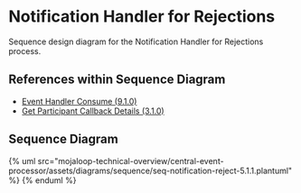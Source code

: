 # Notification Handler for Rejections

Sequence design diagram for the Notification Handler for Rejections process.

## References within Sequence Diagram

* [Event Handler Consume (9.1.0)](9.1.0-event-handler-placeholder.md)
* [Get Participant Callback Details (3.1.0)](../central-ledger/admin-operations/3.1.0-post-participant-callback-details.md)

## Sequence Diagram

{% uml src="mojaloop-technical-overview/central-event-processor/assets/diagrams/sequence/seq-notification-reject-5.1.1.plantuml" %}
{% enduml %}
